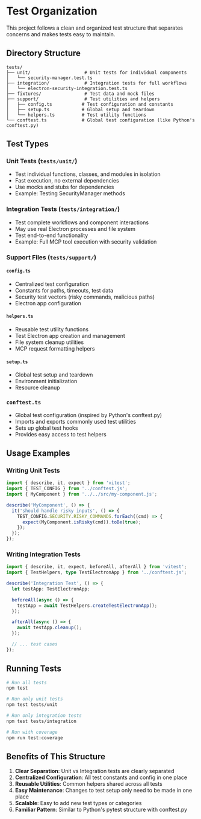 # Test Organization

This project follows a clean and organized test structure that separates concerns and makes tests easy to maintain.

## Directory Structure

```
tests/
├── unit/                    # Unit tests for individual components
│   └── security-manager.test.ts
├── integration/             # Integration tests for full workflows
│   └── electron-security-integration.test.ts
├── fixtures/                # Test data and mock files
├── support/                 # Test utilities and helpers
│   ├── config.ts           # Test configuration and constants
│   ├── setup.ts            # Global setup and teardown
│   └── helpers.ts          # Test utility functions
└── conftest.ts             # Global test configuration (like Python's conftest.py)
```

## Test Types

### Unit Tests (`tests/unit/`)

- Test individual functions, classes, and modules in isolation
- Fast execution, no external dependencies
- Use mocks and stubs for dependencies
- Example: Testing SecurityManager methods

### Integration Tests (`tests/integration/`)

- Test complete workflows and component interactions
- May use real Electron processes and file system
- Test end-to-end functionality
- Example: Full MCP tool execution with security validation

### Support Files (`tests/support/`)

#### `config.ts`

- Centralized test configuration
- Constants for paths, timeouts, test data
- Security test vectors (risky commands, malicious paths)
- Electron app configuration

#### `helpers.ts`

- Reusable test utility functions
- Test Electron app creation and management
- File system cleanup utilities
- MCP request formatting helpers

#### `setup.ts`

- Global test setup and teardown
- Environment initialization
- Resource cleanup

### `conftest.ts`

- Global test configuration (inspired by Python's conftest.py)
- Imports and exports commonly used test utilities
- Sets up global test hooks
- Provides easy access to test helpers

## Usage Examples

### Writing Unit Tests

```typescript
import { describe, it, expect } from 'vitest';
import { TEST_CONFIG } from '../conftest.js';
import { MyComponent } from '../../src/my-component.js';

describe('MyComponent', () => {
  it('should handle risky inputs', () => {
    TEST_CONFIG.SECURITY.RISKY_COMMANDS.forEach((cmd) => {
      expect(MyComponent.isRisky(cmd)).toBe(true);
    });
  });
});
```

### Writing Integration Tests

```typescript
import { describe, it, expect, beforeAll, afterAll } from 'vitest';
import { TestHelpers, type TestElectronApp } from '../conftest.js';

describe('Integration Test', () => {
  let testApp: TestElectronApp;

  beforeAll(async () => {
    testApp = await TestHelpers.createTestElectronApp();
  });

  afterAll(async () => {
    await testApp.cleanup();
  });

  // ... test cases
});
```

## Running Tests

```bash
# Run all tests
npm test

# Run only unit tests
npm test tests/unit

# Run only integration tests
npm test tests/integration

# Run with coverage
npm run test:coverage
```

## Benefits of This Structure

1. **Clear Separation**: Unit vs Integration tests are clearly separated
2. **Centralized Configuration**: All test constants and config in one place
3. **Reusable Utilities**: Common helpers shared across all tests
4. **Easy Maintenance**: Changes to test setup only need to be made in one place
5. **Scalable**: Easy to add new test types or categories
6. **Familiar Pattern**: Similar to Python's pytest structure with conftest.py
